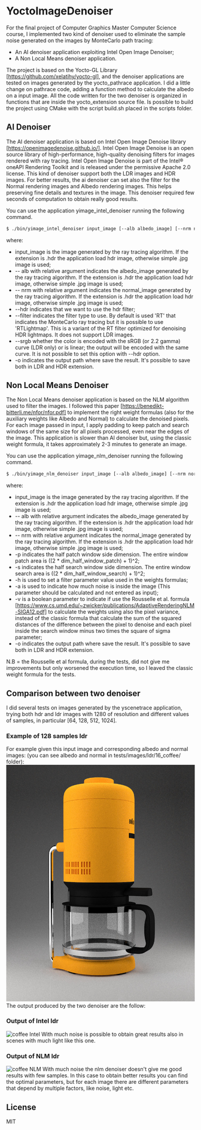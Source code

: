 # YoctoImageDenoiser
For the final project of Computer Graphics Master Computer Science course, I implemented two kind of denoiser used to eliminate the sample noise generated on the images by MonteCarlo path tracing:
- An AI denoiser application exploiting Intel Open Image Denoiser;
- A Non Local Means denoiser application.

The project is based on the Yocto-GL Library [https://github.com/xelatihy/yocto-gl], and the denoiser applications are tested on images generated by the yocto_pathrace application. I did a little change on pathrace code, adding a function method to calculate the albedo on a input image. All the code written for the two denoiser is organized in functions that are inside the yocto_extension source file.
Is possible to build the project using CMake with the script build.sh placed in the scripts folder.

## AI Denoiser
The AI denoiser application is based on Intel Open Image Denoise library [https://openimagedenoise.github.io/]. 
Intel Open Image Denoise is an open source library of high-performance, high-quality denoising filters for images rendered with ray tracing. Intel Open Image Denoise is part of the Intel® oneAPI Rendering Toolkit and is released under the permissive Apache 2.0 license.
This kind of denoiser support both the LDR images and HDR images. For better results, the ai denoiser can set also the filter for the Normal rendering images and Albedo rendering images. This helps preserving fine details and textures in the image.
This denoiser required few seconds of computation to obtain really good results.

You can use the application yimage_intel_denoiser running the following command.
```sh
$ ./bin/yimage_intel_denoiser input_image [--alb albedo_image] [--nrm normal_image] [--hdr] [--filter RT|RTLightmap] [--srgb] [-o output_image]
```
where:
- input_image is the image generated by the ray tracing algorithm. If the extension is .hdr the application load hdr image, otherwise simple .jpg image is used;
- -- alb with relative argument indicates the albedo_image generated by the ray tracing algorithm. If the extension is .hdr the application load hdr image, otherwise simple .jpg image is used;
- -- nrm with relative argument indicates the normal_image generated by the ray tracing algorithm. If the extension is .hdr the application load hdr image, otherwise simple .jpg image is used;
- --hdr indicates that we want to use the hdr filter;
- --filter indicates the filter type to use. By default is used 'RT' that indicates the MonteCarlo ray tracing but it is possible to use 'RTLightmap'. This is a variant of the RT filter optimized for denoising HDR lightmaps. It does not support LDR images. 
- --srgb whether the color is encoded with the sRGB (or 2.2 gamma) curve (LDR only) or is linear; the output will be encoded with the same curve. It is not possible to set this option with --hdr option.
- -o indicates the output path where save the result. It's possible to save both in LDR and HDR extension.

## Non Local Means Denoiser
The Non Local Means denoiser application is based on the NLM algorithm used to filter the images. 
I followed this paper [https://benedikt-bitterli.me/nfor/nfor.pdf] to implement the right weight formulas (also for the auxiliary weights like Albedo and Normal) to calculate the denoised pixels. For each image passed in input, I apply padding to keep patch and search windows of the same size for all pixels processed, even near the edges of the image. This application is  slower than AI denoiser but, using the classic weight formula, it takes approximately 2-3 minutes to generate an image.

 

You can use the application yimage_nlm_denoiser running the following command.
```sh
$ ./bin/yimage_nlm_denoiser input_image [--alb albedo_image] [--nrm normal_image] [-p dim_half_window_patch] [-s dim_half_window_search] [-h filter_param] [-a sigma] [-v] [-o output_image]
```
where:
- input_image is the image generated by the ray tracing algorithm. If the extension is .hdr the application load hdr image, otherwise simple .jpg image is used;
- -- alb with relative argument indicates the albedo_image generated by the ray tracing algorithm. If the extension is .hdr the application load hdr image, otherwise simple .jpg image is used;
- -- nrm with relative argument indicates the normal_image generated by the ray tracing algorithm. If the extension is .hdr the application load hdr image, otherwise simple .jpg image is used;
- -p indicates the half patch window side dimension. The entire window patch area is ((2 * dim_half_window_patch) + 1)^2;
- -s indicates the half search window side dimension. The entire window search area is ((2 * dim_half_window_search) + 1)^2; 
- -h is used to set a filter parameter value used in the weights formulas;
- -a is used to indicate how much noise is inside the image (This parameter should be calculated and not entered as input);
- -v is a boolean parameter to indicate if use the Rousselle et al. formula [https://www.cs.umd.edu/~zwicker/publications/AdaptiveRenderingNLM-SIGA12.pdf] to calculate the weights using also the pixel variance, instead of the classic formula that calculate the sum of the squared distances of the difference between the pixel to denoise and each pixel inside the search window minus two times the square of sigma parameter;
- -o indicates the output path where save the result. It's possible to save both in LDR and HDR extension.

N.B = the Rousselle et al formula, during the tests,  did not give me improvements but only worsened the execution time, so I leaved the classic weight formula for the tests.

## Comparison between two denoiser
I did several tests on images generated by the yscenetrace application, trying both hdr and ldr images with 1280 of resolution and different values of samples, in particular [64, 128, 512, 1024]. 
### Example of 128 samples ldr 
For example given this input image and corresponding albedo and normal images: (you can see albedo and normal in tests/images/ldr/16_coffee/ folder): 
![coffee path tracing](./tests/images/ldr/16_coffee/16_coffee_1280_128.jpg)
The output produced by the two denoiser are the follow:
### Output of Intel ldr
![coffee Intel](./out/ldr/intel/16_coffee_1280_64.jpg)
With much noise is possible to obtain great results also in scenes with much light like this one.
### Output of NLM ldr
![coffee NLM](./out/ldr/nlm/16_coffee_1280_64.jpg)
With much noise the nlm denoiser doesn't give me good results with few samples. In this case to obtain better results you can find the optimal parameters, but for each image there are different parameters that depend by multiple factors, like noise, light etc.

License
----

MIT

